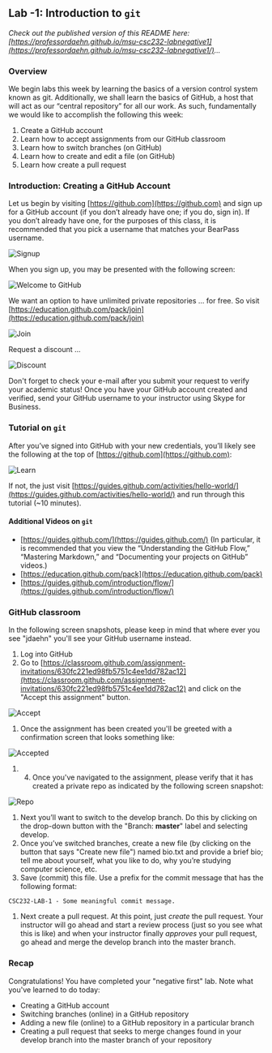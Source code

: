 ## Lab -1: Introduction to `git`

_Check out the published version of this README here: [https://professordaehn.github.io/msu-csc232-labnegative1](https://professordaehn.github.io/msu-csc232-labnegative1/)..._

### Overview
We begin labs this week by learning the basics of a version control system known as git. Additionally, we shall learn the basics of GitHub, a host that will act as our “central repository” for all our work. As such, fundamentally we would like to accomplish the following this week:

1.	Create a GitHub account
1.	Learn how to accept assignments from our GitHub classroom
1.	Learn how to switch branches (on GitHub)
1.	Learn how to create and edit a file (on GitHub)
1.	Learn how create a pull request

### Introduction: Creating a GitHub Account

Let us begin by visiting [https://github.com](https://github.com) and sign up for a GitHub account (if you don’t already have one; if you do, sign in). If you don’t already have one, for the purposes of this class, it is recommended that you pick a username that matches your BearPass username.

![Signup](signup.png)

When you sign up, you may be presented with the following screen:

![Welcome to GitHub](step2.png)

We want an option to have unlimited private repositories … for free. So visit [https://education.github.com/pack/join](https://education.github.com/pack/join)

![Join](join.png)


Request a discount ...

![Discount](discount.png)

Don't forget to check your e-mail after you submit your request to verify your academic status! Once you have your GitHub account created and verified, send your GitHub username to your instructor using Skype for Business.

### Tutorial on `git`

After you’ve signed into GitHub with your new credentials, you’ll likely see the following at the top of [https://github.com](https://github.com):

![Learn](learn.png)

If not, the just visit [https://guides.github.com/activities/hello-world/](https://guides.github.com/activities/hello-world/) and run through this tutorial (~10 minutes).

#### Additional Videos on `git`

* [https://guides.github.com/](https://guides.github.com/) (In particular, it is recommended that you view the “Understanding the GitHub Flow,” “Mastering Markdown,” and “Documenting your projects on GitHub” videos.)
* [https://education.github.com/pack](https://education.github.com/pack)
* [https://guides.github.com/introduction/flow/](https://guides.github.com/introduction/flow/)

### GitHub classroom

In the following screen snapshots, please keep in mind that where ever you see "jdaehn" you'll see your GitHub username instead.

1. Log into GitHub
1. Go to [https://classroom.github.com/assignment-invitations/630fc221ed98fb5751c4ee1dd782ac12](https://classroom.github.com/assignment-invitations/630fc221ed98fb5751c4ee1dd782ac12) and click on the "Accept this assignment" button.

 ![Accept](accept.png)

1.	Once the assignment has been created you'll be greeted with a confirmation screen that looks something like:

 ![Accepted](accepted.png)

1. 4.	Once you've navigated to the assignment, please verify that it has created a private repo as indicated by the following screen snapshot:

 ![Repo](repo.png)

1. Next you’ll want to switch to the develop branch. Do this by clicking on the drop-down button with the "Branch: **master**" label and selecting develop.
1. Once you’ve switched branches, create a new file (by clicking on the button that says "Create new file") named bio.txt and provide a brief bio; tell me about yourself, what you like to do, why you’re studying computer science, etc.
1. Save (commit) this file. Use a prefix for the commit message that has the following format:
```
CSC232-LAB-1 - Some meaningful commit message.
```
1. Next create a pull request. At this point, just _create_ the pull request. Your instructor will go ahead and start a review process (just so you see what this is like) and when your instructor finally _approves_ your pull request, go ahead and merge the develop branch into the master branch.

### Recap

Congratulations! You have completed your "negative first" lab. Note what you've learned to do today:

* Creating a GitHub account
* Switching branches (online) in a GitHub repository
* Adding a new file (online) to a GitHub repository in a particular branch
* Creating a pull request that seeks to merge changes found in your develop branch into the master branch of your repository
